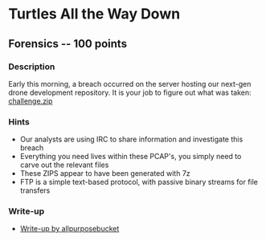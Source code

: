 # Turtles All the Way Down

## Forensics -- 100 points

### Description

Early this morning, a breach occurred on the server hosting our next-gen drone development repository. It is your job to figure out what was taken: [challenge.zip](./challenge.zip)

### Hints

* Our analysts are using IRC to share information and investigate this breach
* Everything you need lives within these PCAP's, you simply need to carve out the relevant files
* These ZIPS appear to have been generated with 7z
* FTP is a simple text-based protocol, with passive binary streams for file transfers


### Write-up

- [Write-up by allpurposebucket](https://github.com/allpurposebucket/CTF-Writeups/blob/master/ACICTF/turtles-all-the-way-down.md)
